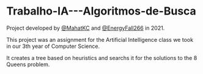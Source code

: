 # Trabalho-IA---Algoritmos-de-Busca

Project developed by  [@MahatKC](https://www.github.com/MahatKC) and [@EnergyFall266](https://github.com/EnergyFall266) in 2021.

This project was an assignment for the Artificial Intelligence class we took in our 3th year of Computer Science.

It creates a tree based on heuristics and searchs it for the solutions to the 8 Queens problem.
